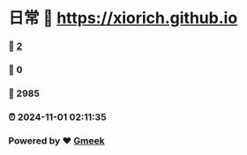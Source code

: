 # 日常 :link: https://xiorich.github.io 
### :page_facing_up: [2](https://xiorich.github.io/tag.html) 
### :speech_balloon: 0 
### :hibiscus: 2985 
### :alarm_clock: 2024-11-01 02:11:35 
### Powered by :heart: [Gmeek](https://github.com/Meekdai/Gmeek)
